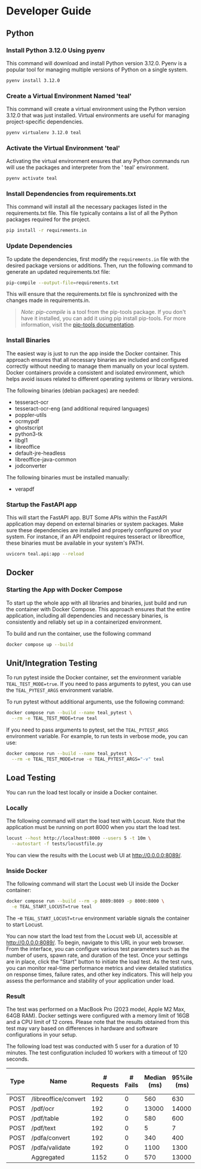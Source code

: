 # Developer Guide

## Python

### Install Python 3.12.0 Using pyenv

This command will download and install Python version 3.12.0. Pyenv is a popular tool for managing multiple versions of
Python on a single system.

```bash
pyenv install 3.12.0
```

### Create a Virtual Environment Named 'teal'

This command will create a virtual environment using the Python version 3.12.0 that was just installed. Virtual
environments are useful for managing project-specific dependencies.

```bash
pyenv virtualenv 3.12.0 teal
```

### Activate the Virtual Environment 'teal'

Activating the virtual environment ensures that any Python commands run will use the packages and interpreter from the '
teal' environment.

```bash
pyenv activate teal
```

### Install Dependencies from requirements.txt

This command will install all the necessary packages listed in the requirements.txt file. This file typically contains a
list of all the Python packages required for the project.

```bash
pip install -r requirements.in
```

### Update Dependencies

To update the dependencies, first modify the `requirements.in` file with the desired package versions or additions.
Then, run the following command to generate an updated requirements.txt file:

```bash
pip-compile --output-file=requirements.txt
```

This will ensure that the requirements.txt file is synchronized with the changes made in requirements.in.

> *Note:* *pip-compile* is a tool from the pip-tools package. If you don't have it installed, you can add it using pip
> install pip-tools. For more information, visit
> the [pip-tools documentation](https://pip-tools.readthedocs.io/en/stable/).

### Install Binaries

The easiest way is just to run the app inside the Docker container. This approach ensures that all necessary binaries
are included and configured correctly without needing to manage them manually on your local system. Docker containers
provide a consistent and isolated environment, which helps avoid issues related to different operating systems or
library versions.

The following binaries (debian packages) are needed:

- tesseract-ocr
- tesseract-ocr-eng (and additional required languages)
- poppler-utils
- ocrmypdf
- ghostscript
- python3-tk
- libgl1
- libreoffice
- default-jre-headless
- libreoffice-java-common
- jodconverter

The following binaries must be installed manually:

- verapdf

### Startup the FastAPI app

This will start the FastAPI app. BUT Some APIs within the FastAPI application may depend on external binaries or system
packages. Make sure these dependencies are installed and properly configured on your system. For instance, if an API
endpoint requires tesseract or libreoffice, these binaries must be available in your system's PATH.

```bash
uvicorn teal.api:app --reload
```

## Docker

### Starting the App with Docker Compose

To start up the whole app with all libraries and binaries, just build and run the container with Docker Compose. This
approach ensures that the entire application, including all dependencies and necessary binaries, is consistently and
reliably set up in a containerized environment.

To build and run the container, use the following command

```bash
docker compose up --build
```

## Unit/Integration Testing

To run pytest inside the Docker container, set the environment variable `TEAL_TEST_MODE=true`. If you need to pass
arguments to pytest, you can use the `TEAL_PYTEST_ARGS` environment variable.

To run pytest without additional arguments, use the following command:

```bash
docker compose run --build --name teal_pytest \
  --rm -e TEAL_TEST_MODE=true teal
```

If you need to pass arguments to pytest, set the `TEAL_PYTEST_ARGS` environment variable. For example, to run tests in
verbose mode, you can use:

```bash
docker compose run --build --name teal_pytest \
  --rm -e TEAL_TEST_MODE=true -e TEAL_PYTEST_ARGS="-v" teal
```

## Load Testing

You can run the load test locally or inside a Docker container.

### Locally

The following command will start the load test with Locust. Note that the application must be running on port 8000 when
you start the load test.

```bash
locust --host http://localhost:8000 --users 5 -t 10m \
  --autostart -f tests/locustfile.py
```

You can view the results with the Locust web UI at http://0.0.0.0:8089/.

### Inside Docker

The following command will start the Locust web UI inside the Docker container:

```bash
docker compose run --build --rm -p 8089:8089 -p 8000:8000 \
  -e TEAL_START_LOCUST=true teal
```

The -e `TEAL_START_LOCUST=true` environment variable signals the container to start Locust.

You can now start the load test from the Locust web UI, accessible at http://0.0.0.0:8089/. To begin, navigate to this
URL in your web browser. From the interface, you can configure various test parameters such as the number of users,
spawn rate, and duration of the test. Once your settings are in place, click the "Start" button to initiate the load
test. As the test runs, you can monitor real-time performance metrics and view detailed statistics on response times,
failure rates, and other key indicators. This will help you assess the performance and stability of your application
under load.

### Result

The test was performed on a MacBook Pro (2023 model, Apple M2 Max, 64GB
RAM). Docker settings were configured with a memory limit of 16GB and a CPU limit of 12 cores. Please note that the
results obtained from this test may vary based on differences in hardware and software configurations in your setup.

The following load test was conducted with 5 user for a duration of 10 minutes. The test configuration included 10
workers with a timeout of 120 seconds.

| Type | Name                 | # Requests | # Fails | Median (ms) | 95%ile (ms) | 99%ile (ms) | Average (ms) | Min (ms) | Max (ms) | Average size (bytes) | Current RPS | Current Failures/s |
|------|----------------------|------------|---------|-------------|-------------|-------------|--------------|----------|----------|----------------------|-------------|--------------------|
| POST | /libreoffice/convert | 192        | 0       | 560         | 630         | 690         | 571.5        | 521      | 700      | 31682                | 0.4         | 0                  |
| POST | /pdf/ocr             | 192        | 0       | 13000       | 14000       | 15000       | 12721.04     | 10353    | 15380    | 10321                | 0.5         | 0                  |
| POST | /pdf/table           | 192        | 0       | 580         | 600         | 610         | 576.22       | 552      | 624      | 154                  | 0.4         | 0                  |
| POST | /pdf/text            | 192        | 0       | 5           | 7           | 9           | 4.86         | 4        | 9        | 5169                 | 0.4         | 0                  |
| POST | /pdfa/convert        | 192        | 0       | 340         | 400         | 420         | 349.69       | 315      | 447      | 51695                | 0.4         | 0                  |
| POST | /pdfa/validate       | 192        | 0       | 1100        | 1300        | 1400        | 1133.78      | 905      | 1448     | 214                  | 0.4         | 0                  |
|      | Aggregated           | 1152       | 0       | 570         | 13000       | 14000       | 2559.51      | 4        | 15380    | 16539.17             | 2.5         | 0                  |
